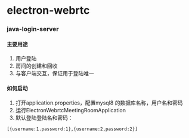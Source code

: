# electron-webrtc
### java-login-server

#### 主要用途
 
1. 用户登陆
2. 房间的创建和回收
3. 与客户端交互，保证用于登陆唯一

#### 如何启动

1. 打开application.properties，配置mysql8 的数据库名称，用户名和密码
2. 运行ElectronWebrtcMeetingRoomApplication
3. 默认登陆登陆名和密码：
```
[{username:1.password:1},{username:2,password:2}]
```
